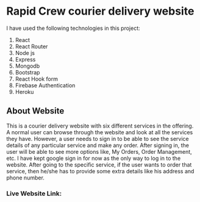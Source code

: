 # Rapid Crew courier delivery website

I have used the following technologies in this project:
1. React 
2. React Router
3. Node js
4. Express 
5. Mongodb
6. Bootstrap
7. React Hook form
8. Firebase Authentication
9. Heroku 

## About Website
This is a courier delivery website with six different services in the offering. A normal user can browse through the website and look at all the services they have. However, a user needs to sign in to be able to see the service details of any particular service and make any order. After signing in, the user will be able to see more options like, My Orders, Order Management, etc. I have kept google sign in for now as the only way to log in to the website. After going to the specific service, if the user wants to order that service, then he/she has to provide some extra details like his address and phone number. 


### Live Website Link: 

